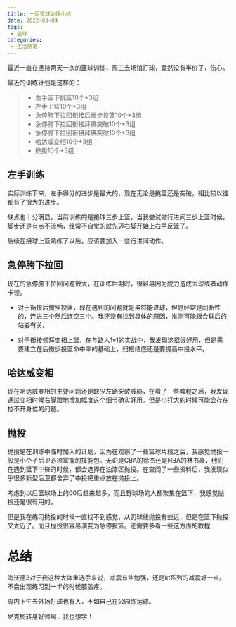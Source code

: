 ```yaml
---
title: 一周篮球训练小结
date: 2022-03-04
tags:
 - 篮球
categories: 
 - 生活随笔
---
```


最近一直在坚持两天一次的篮球训练，周三去场馆打球，竟然没有半价了，伤心。

最近的训练计划是这样的：

> - 左手篮下挑篮10个*3组
> - 左手上篮10个*3组
> - 急停胯下拉回衔接后撤步投篮10个*3组
> - 急停胯下拉回衔接拜佛突破10个*3组
> - 急停胯下拉回衔接拜佛突破10个*3组
> - 哈达威变相10个*3组
> - 抛投10个*3组

## 左手训练
实际训练下来，左手得分的进步是最大的，现在无论是挑篮还是突破，相比较以往都有了很大的进步。

缺点也十分明显，当前训练的是接球三步上篮，当我尝试做行进间三步上篮时候，脚步还是有点不流畅，经常不自觉的就先迈右脚开始上右手反篮了。

后续在接球上篮熟练了以后，应该要加入一些行进间动作。

## 急停胯下拉回
现在的急停胯下拉回问题很大，在训练后期时，很容易因为脱力造成丢球或者动作卡顿。

- 对于衔接后撤步投篮，现在遇到的问题就是虽然能进球，但是经常是间断性的，连进三个然后连空三个。我还没有找到具体的原因，推测可能跟合球后的站姿有关。

- 对于衔接顿拜变相上篮，在与路人1v1的实战中，我发现这招很好用，但是需要建立在后撤步投篮命中率的基础上，归根结底还是要提高中投水平。

## 哈达威变相

现在哈达威变相的主要问题还是缺少左路突破威胁，在看了一些教程之后，我发现通过变相时候右脚蹬地增加幅度这个细节确实好用。但是小打大的时候可能会存在拉不开身位的问题。

## 抛投

抛投是在训练中临时加入的计划，因为在观察了一些篮球片段之后，我感觉抛投一般是小个子后卫必须掌握的技能包。无论是CBA的徐杰还是NBA的林书豪，他们在遇到篮下中锋的时候，都会选择在油漆区抛投。在查阅了一些资料后，我发现似乎很多新型后卫都舍弃了中投把重点放在抛投上。

考虑到以后篮球场上的00后越来越多，而且野球场的人都聚集在篮下，我感觉抛投还是很有用的。

但是我在练习抛投的时候一直找不到感觉，从罚球线抛投有些远，但是在篮下抛投又太近了。而且抛投很容易演变为急停投篮。还需要多看一些这方面的教程

# 总结

海沃德2对于我这种大体重选手来说，减震有些勉强，还是kt系列的减震好一点。不会出现练习到一半的时候膝盖疼。

周内下午去外场打球也有人，不如自己在公园练运球。

尼克杨转身好帅啊，我也想学！





